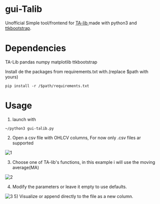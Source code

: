 # gui-Talib

Unofficial Simple tool/frontend for [TA-lib ](https://github.com/mrjbq7/ta-lib) made with python3 and [ttkbootstrap](https://github.com/israel-dryer/ttkbootstrap/tree/0.5).

# Dependencies
TA-Lib
pandas
numpy
matplotlib
ttkbootstrap

Install de the packages from requirements.txt with.(replace $path with yours)  
```
pip install -r /$path/requirements.txt

```
# Usage

1) launch with
```
~/python3 gui-talib.py

```
2) Open a csv file with OHLCV columns, For now only .csv files ar supported

![1](https://github.com/enedsour/gui-talib/tree/master/docs/images/1.png)

3) Choose one of TA-lib's functions, in this example i will use the moving average(MA)

![2](https://github.com/enedsour/gui-talib/tree/master/docs/images/2.png)

4) Modify the parameters or leave it empty to use defaults.

![3](https://github.com/enedsour/gui-talib/tree/master/docs/images/3.png)
5) Visualize or append directly to the file as a new column.